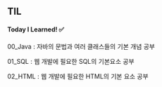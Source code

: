 ## TIL

#### Today I Learned! ✅

00_Java : 자바의 문법과 여러 클래스들의 기본 개념 공부

01_SQL : 웹 개발에 필요한 SQL의 기본요소 공부

02_HTML : 웹 개발에 필요한 HTML의 기본 요소 공부

